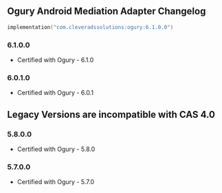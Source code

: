 ## Ogury Android Mediation Adapter Changelog
```kotlin
implementation("com.cleveradssolutions:ogury:6.1.0.0")
```

### 6.1.0.0
- Certified with Ogury - 6.1.0

### 6.0.1.0
- Certified with Ogury - 6.0.1

## Legacy Versions are incompatible with CAS 4.0

### 5.8.0.0
- Certified with Ogury - 5.8.0

### 5.7.0.0
- Certified with Ogury - 5.7.0

### 
